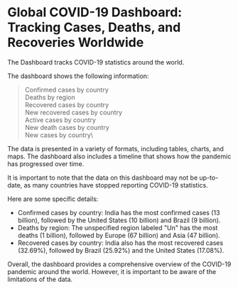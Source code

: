# Global COVID-19 Dashboard: Tracking Cases, Deaths, and Recoveries Worldwide

The Dashboard tracks COVID-19 statistics around the world. 

The dashboard shows the following information:

> Confirmed cases by country\
> Deaths by region\
> Recovered cases by country\
> New recovered cases by country\
> Active cases by country\
> New death cases by country\
> New cases by country\

The data is presented in a variety of formats, including tables, charts, and maps. The dashboard also includes a timeline that shows how the pandemic has progressed over time.

It is important to note that the data on this dashboard may not be up-to-date, as many countries have stopped reporting COVID-19 statistics.

Here are some specific details:

* Confirmed cases by country: India has the most confirmed cases (13 billion), followed by the United States (10 billion) and Brazil (9 billion).
* Deaths by region: The unspecified region labeled "Un" has the most deaths (1 billion), followed by Europe (67 billion) and Asia (47 billion).
* Recovered cases by country: India also has the most recovered cases (32.69%), followed by Brazil (25.92%) and the United States (17.08%).
  
Overall, the dashboard provides a comprehensive overview of the COVID-19 pandemic around the world. However, it is important to be aware of the limitations of the data.
